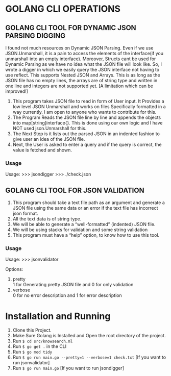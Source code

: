 # GOLANG CLI OPERATIONS

## GOLANG CLI TOOL FOR DYNAMIC JSON PARSING DIGGING

I found not much resources on Dynamic JSON Parsing. Even if we use JSON.Unmarshall, it is a pain to access the elements of the interface(if you unmarshall into an empty interface). Moreover, Structs cant be used for Dynamic Parsing as we have no idea what the JSON file will look like. So, I wrote a digger in which we easily query the JSON interface not having to use reflect. This supports Nested JSON and Arrays. This is as long as the JSON file has no empty lines, the arrays are of string type and written in one line and integers are not supported yet. \[A limitation which can be improved!\]

1. This program takes JSON file to read in form of User input. It Provides a low level JSON Unmarshall and works on files Specifically formatted in a way currently. I am open to anyone who wants to contribute for this.
2. The Program Reads the JSON file line by line and appends the objects into map\[string\]interface{}. This is done using our own logic and I have NOT used json.Unmarshall for this. 
3. The Next Step is it lists out the parsed JSON in an indented fashion to give user an idea of the JSON file.
4. Next, the User is asked to enter a query and if the query is correct, the value is fetched and shown.


### Usage
Usage:  >>> jsondigger
        >>> ./check.json

## GOLANG CLI TOOL FOR JSON VALIDATION

1. This program should take a text file path as an argument and generate a JSON file using the same data or an error if the text file has incorrect json format.
2. All the text data is of string type.
3. We will be able to generate a “well-formatted” (indented) JSON file.
4. We will be using stacks for validation and some string validation
5. This program must have a “help” option, to know how to use this tool.

### Usage
Usage:  >>> jsonvalidator 

Options:
1. pretty <br>
            1 for Generating pretty JSON file and 0 for only validation
2. verbose <br>
            0 for no error description and 1 for error description

# Installation and Running
1. Clone this Project.
2. Make Sure Golang is Installed and Open the root directory of the project.
3. Run `$ cd src/knowsearch.ml`
4. Run `$ go get .` in the CLI
5. Run `$ go mod tidy`
6. Run `$ go run main.go --pretty=1 --verbose=1 check.txt` \[If you want to run jsonvalidator\]
6. Run `$ go run main.go` \[If you want to run jsondigger\]